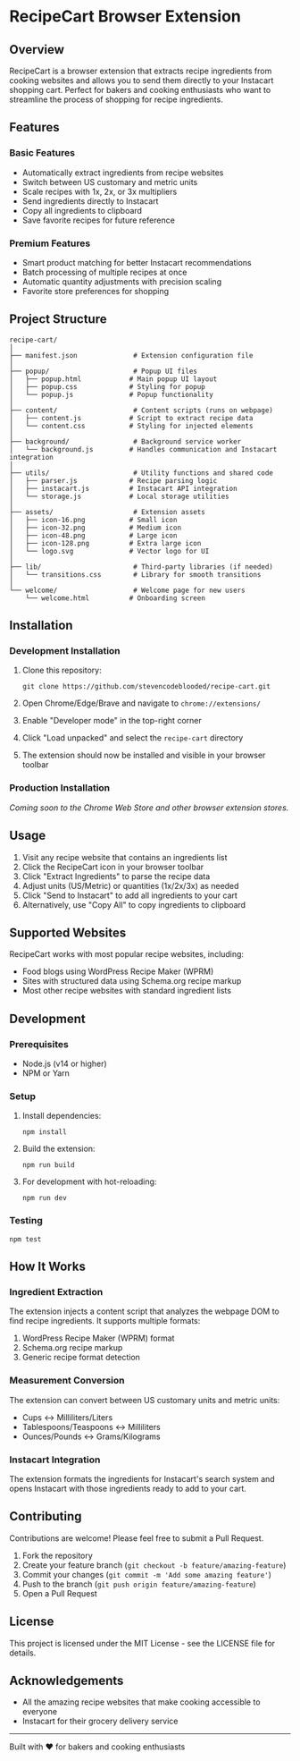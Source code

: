 # RecipeCart Browser Extension

## Overview
RecipeCart is a browser extension that extracts recipe ingredients from cooking websites and allows you to send them directly to your Instacart shopping cart. Perfect for bakers and cooking enthusiasts who want to streamline the process of shopping for recipe ingredients.

## Features

### Basic Features
- Automatically extract ingredients from recipe websites
- Switch between US customary and metric units
- Scale recipes with 1x, 2x, or 3x multipliers
- Send ingredients directly to Instacart
- Copy all ingredients to clipboard
- Save favorite recipes for future reference

### Premium Features
- Smart product matching for better Instacart recommendations
- Batch processing of multiple recipes at once
- Automatic quantity adjustments with precision scaling
- Favorite store preferences for shopping

## Project Structure
```
recipe-cart/
│
├── manifest.json              # Extension configuration file
│
├── popup/                     # Popup UI files
│   ├── popup.html            # Main popup UI layout
│   ├── popup.css             # Styling for popup
│   └── popup.js              # Popup functionality
│
├── content/                   # Content scripts (runs on webpage)
│   ├── content.js            # Script to extract recipe data
│   └── content.css           # Styling for injected elements
│
├── background/                # Background service worker
│   └── background.js         # Handles communication and Instacart integration
│
├── utils/                     # Utility functions and shared code
│   ├── parser.js             # Recipe parsing logic
│   ├── instacart.js          # Instacart API integration
│   └── storage.js            # Local storage utilities
│
├── assets/                    # Extension assets
│   ├── icon-16.png           # Small icon
│   ├── icon-32.png           # Medium icon
│   ├── icon-48.png           # Large icon
│   ├── icon-128.png          # Extra large icon
│   └── logo.svg              # Vector logo for UI
│
├── lib/                       # Third-party libraries (if needed)
│   └── transitions.css        # Library for smooth transitions
│
└── welcome/                   # Welcome page for new users
    └── welcome.html          # Onboarding screen
```

## Installation

### Development Installation
1. Clone this repository:
   ```
   git clone https://github.com/stevencodeblooded/recipe-cart.git
   ```

2. Open Chrome/Edge/Brave and navigate to `chrome://extensions/`

3. Enable "Developer mode" in the top-right corner

4. Click "Load unpacked" and select the `recipe-cart` directory

5. The extension should now be installed and visible in your browser toolbar

### Production Installation
*Coming soon to the Chrome Web Store and other browser extension stores.*

## Usage

1. Visit any recipe website that contains an ingredients list
2. Click the RecipeCart icon in your browser toolbar
3. Click "Extract Ingredients" to parse the recipe data
4. Adjust units (US/Metric) or quantities (1x/2x/3x) as needed
5. Click "Send to Instacart" to add all ingredients to your cart
6. Alternatively, use "Copy All" to copy ingredients to clipboard

## Supported Websites
RecipeCart works with most popular recipe websites, including:
- Food blogs using WordPress Recipe Maker (WPRM)
- Sites with structured data using Schema.org recipe markup
- Most other recipe websites with standard ingredient lists

## Development

### Prerequisites
- Node.js (v14 or higher)
- NPM or Yarn

### Setup
1. Install dependencies:
   ```
   npm install
   ```

2. Build the extension:
   ```
   npm run build
   ```

3. For development with hot-reloading:
   ```
   npm run dev
   ```

### Testing
```
npm test
```

## How It Works

### Ingredient Extraction
The extension injects a content script that analyzes the webpage DOM to find recipe ingredients. It supports multiple formats:
1. WordPress Recipe Maker (WPRM) format
2. Schema.org recipe markup
3. Generic recipe format detection

### Measurement Conversion
The extension can convert between US customary units and metric units:
- Cups ↔ Milliliters/Liters
- Tablespoons/Teaspoons ↔ Milliliters
- Ounces/Pounds ↔ Grams/Kilograms

### Instacart Integration
The extension formats the ingredients for Instacart's search system and opens Instacart with those ingredients ready to add to your cart.

## Contributing
Contributions are welcome! Please feel free to submit a Pull Request.

1. Fork the repository
2. Create your feature branch (`git checkout -b feature/amazing-feature`)
3. Commit your changes (`git commit -m 'Add some amazing feature'`)
4. Push to the branch (`git push origin feature/amazing-feature`)
5. Open a Pull Request

## License
This project is licensed under the MIT License - see the LICENSE file for details.

## Acknowledgements
- All the amazing recipe websites that make cooking accessible to everyone
- Instacart for their grocery delivery service

---

Built with ❤️ for bakers and cooking enthusiasts